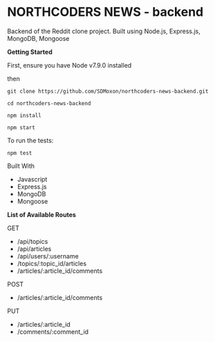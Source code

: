 # NORTHCODERS NEWS - backend
Backend of the Reddit clone project. Built using Node.js, Express.js, MongoDB, Mongoose

**Getting Started**

First, ensure you have Node v7.9.0 installed

then

    git clone https://github.com/SDMoxon/northcoders-news-backend.git

    cd northcoders-news-backend

    npm install

    npm start

To run the tests:

    npm test

Built With

- Javascript
- Express.js
- MongoDB
- Mongoose

**List of Available Routes**

GET    
- /api/topics
- /api/articles
- /api/users/:username
- /topics/:topic_id/articles
- /articles/:article_id/comments

POST

- /articles/:article_id/comments

PUT

- /articles/:article_id
- /comments/:comment_id
